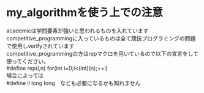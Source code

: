 # my_algorithmを使う上での注意
academicは学問要素が強いと思われるものを入れています  
competitive_programmingに入っているものは全て競技プログラミングの問題で使用しverifyされています  
competitive_programmingの方はrepマクロを用いているので以下の宣言をして使ってください。  
#define rep(i,n) for(int i=0;i<(int)(n);++i)  
場合によっては  
#define ll long long　なども必要になるかも知れません  
